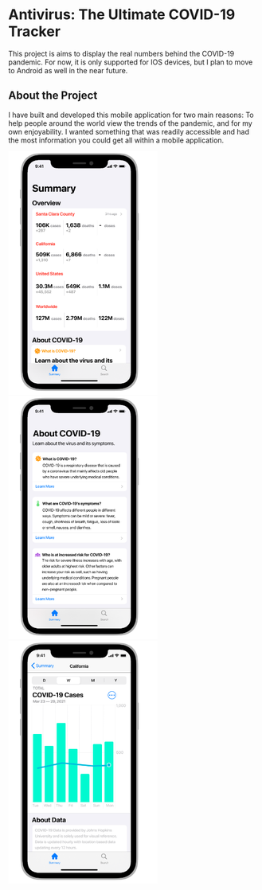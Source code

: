 # Antivirus: The Ultimate COVID-19 Tracker

This project is aims to display the real numbers behind the COVID-19 pandemic. For now, it is only supported for IOS devices, but I plan to move to Android as well in the near future.

## About the Project

I have built and developed this mobile application for two main reasons: To help people around the world view the trends of the pandemic, and for my own enjoyability. I wanted something that was readily accessible and had the most information you could get all within a mobile application. 

<p float="left">
    <img src ="Screens/Summary Screen.png" width=300 height=488.89>
    <img src ="Screens/About COVID-19 Screen1.png" width=300 height=488.89>
    <img src ="Screens/Data Screen - Cases Weekly.png" width=300 height=488.89>
</p>


